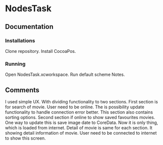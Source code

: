 # NodesTask

## Documentation

### Installations

Clone repository.
Install CocoaPos.

### Running

Open NodesTask.xcworkspace.
Run default scheme Notes.

## Comments

I used simple UX. With dividing functionality to two sections. 
First section is for search of movie. User need to be online. The is possibility update functionality to handle connection error better. This section also contains sorting options.
Second section if online to show saved favourites movies. One way to update this is save image date to CoreData. Now it is only thing, which is loaded from internet.
Detail of movie is same for each section. It showing detail information of movie. User need to be connected to internet to show this screen.